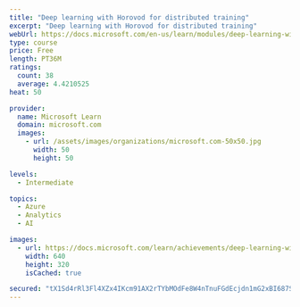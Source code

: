 ```yaml
---
title: "Deep learning with Horovod for distributed training"
excerpt: "Deep learning with Horovod for distributed training"
webUrl: https://docs.microsoft.com/en-us/learn/modules/deep-learning-with-horovod-distributed-training/
type: course
price: Free
length: PT36M
ratings:
  count: 38
  average: 4.4210525
heat: 50

provider:
  name: Microsoft Learn
  domain: microsoft.com
  images:
    - url: /assets/images/organizations/microsoft.com-50x50.jpg
      width: 50
      height: 50

levels:
  - Intermediate

topics:
  - Azure
  - Analytics
  - AI

images:
  - url: https://docs.microsoft.com/learn/achievements/deep-learning-with-horovod-distributed-training-social.png
    width: 640
    height: 320
    isCached: true

secured: "tX1Sd4rRl3Fl4XZx4IKcm91AX2rTYbMOdFe8W4nTnuFGdEcjdn1mG2xBI687Sv55KhVjyCEGk61cTtoV8SxESdCVGq+SYrIm8RN3cSkRnwb5yqh6dbKZmWuyByvli8byqC0BM5fziQd9fsTw1gwIhHFS4eEEqYK4+ZshonvJ8S4PJ3lLYZiDHRz/LQ38Vg13u6uUsT8LeHNQXxdVAShcdnuyRUVtcsz20MnrFGfezzgJs0lRi3wsue5RKPgAOgAqpqYa7+2UrdHJnzmlkcDIdM6SyR1JT/MzeH2DQmrnrELdglMdxmbuPsjlowU8dtb8rod04eORs+rt9ELj8FBNaHZe5E/+zrxWWfC2JuF4OMBO8t8vW5IA32HhDrrsHgBBhtgCw4ZI58q9T3XuMHqSUQBt5nc2d/QoCbVU5PLqw7I=;y7JLK4BASjUd2XOpV4MdXQ=="
---
```


